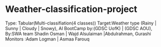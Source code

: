 # Weather-classification-project
Type: Tabular(Multi-classifiation(4 classes)) Target:Weather type (Rainy | Sunny | Cloudy | Snowy), AI BootCamp by:(GDSC UofK) | (GDSC AOU),    By:SWA team Shadin Osman | Wajd Alsulaiman |Abdulrahman,  Gurashi Monitors :Adam Logman | Asmaa Farouq
